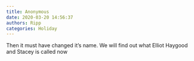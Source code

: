```yaml
---
title: Anonymous
date: 2020-03-20 14:56:37
authors: Ripp
categories: Holiday
---
```


 Then it must have changed it’s name.   We will find out what Elliot Haygood and Stacey is called now